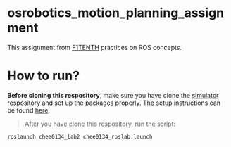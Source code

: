 # osrobotics_motion_planning_assignment

This assignment from [F1TENTH](https://f1tenth.org/learn.html) practices on ROS concepts.

# How to run?
**Before cloning this respository**, make sure you have clone the [simulator](https://github.com/f1tenth/f1tenth_simulator) respository and set up the packages properly. The setup instructions can be found [here](https://f1tenth.readthedocs.io/en/stable/going_forward/simulator/sim_install.html).

> After you have clone this respository, run the script:

`roslaunch chee0134_lab2 chee0134_roslab.launch`
